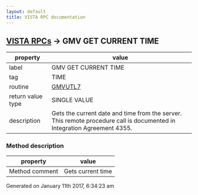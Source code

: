 ```yaml
---
layout: default
title: VISTA RPC documentation
---
```




## [VISTA RPCs](TableOfContent.md) &#8594; GMV GET CURRENT TIME 

 property | value 
--- | --- 
 label | GMV GET CURRENT TIME
 tag | TIME
 routine | [GMVUTL7](http://code.osehra.org/dox/Routine_GMVUTL7_source.html)
 return value type | SINGLE VALUE
 description | Gets the current date and time from the server. This remote procedure call is documented in Integration Agreement 4355.


### Method description

 property | value 
--- | --- 
 Method comment | Gets current time




Generated on January 11th 2017, 6:34:23 am
